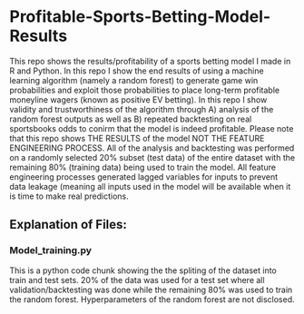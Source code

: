 # Profitable-Sports-Betting-Model-Results
This repo shows the results/profitability of a sports betting model I made in R and Python. In this repo I show the end results of using a machine learning algorithm (namely a random forest) to generate game win probabilities and exploit those probabilities to place long-term profitable moneyline wagers (known as positive EV betting). In this repo I show validity and trustworthiness of the algorithm through A) analysis of the random forest outputs as well as B) repeated backtesting on real sportsbooks odds to conirm that the model is indeed profitable. Please note that this repo shows THE RESULTS of the model NOT THE FEATURE ENGINEERING PROCESS. All of the analysis and backtesting was performed on a randomly selected 20% subset (test data) of the entire dataset with the remaining 80% (training data) being used to train the model. All feature engineering processes generated lagged variables for inputs to prevent data leakage (meaning all inputs used in the model will be available when it is time to make real predictions.  

## Explanation of Files:

### Model_training.py
This is a python code chunk showing the the spliting of the dataset into train and test sets. 20%  of the data was used for a test set where all validation/backtesting was done while the remaining 80% was used to train the random forest. Hyperparameters of the random forest are not disclosed. 
